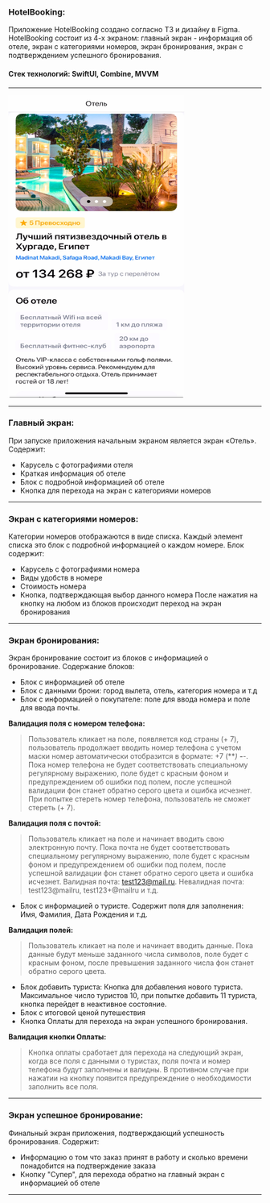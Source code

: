 ### HotelBooking:
Приложение HotelBooking создано согласно ТЗ и дизайну в Figma. HotelBooking состоит из 4-х экраном: главный экран - информация об отеле, экран с категориями номеров, экран бронирования, экран с подтверждением успешного бронирования. 

#### Стек технологий: SwiftUI, Combine, MVVM

---

<div align="left">
  <img src="https://github.com/Polychh/HotelBooking/blob/main/mainScreen.jpg" width="350" height="600"/>
</div>

---
### Главный экран:
При запуске приложения начальным экраном является экран «Отель». Содержит:
- Карусель с фотографиями отеля
- Краткая информация об отеле
- Блок с подробной информацией об отеле
- Кнопка для перехода на экран с категориями номеров
---
### Экран с категориями номеров:
Категории номеров отображаются в виде списка. Каждый элемент списка это блок с подробной информацией о каждом номере. Блок содержит:
- Карусель с фотографиями номера
- Виды удобств в номере
- Стоимость номера
- Кнопка, подтверждающая выбор данного номера
После нажатия на кнопку на любом из блоков происходит переход на экран бронирования
---
### Экран бронирования:
Экран бронирование состоит из блоков с информацией о бронирование. Содержание блоков:
- Блок с информацией об отеле
- Блок с данными брони: город вылета, отель, категория номера и т.д
- Блок с информацией о покупателе: поле для ввода номера и поле для ввода почты.

**Валидация поля с номером телефона:**
> Пользователь кликает на поле, появляется код страны (+ 7), пользователь продолжает вводить номер телефона с учетом маски номер автоматически отобразится в формате: +7 (***) ***-**-**. Пока номер телефона не будет соответствовать специальному регулярному выражению, поле будет с красным фоном и предупреждением об ошибки под полем, после успешной валидации фон станет обратно серого цвета и ошибка исчезнет. При попытке стереть номер телефона, пользователь не сможет стереть (+ 7).

**Валидация поля c почтой:**
> Пользователь кликает на поле и начинает вводить свою электронную почту. Пока почта не будет соответствовать специальному регулярному выражению, поле будет с красным фоном и предупреждением об ошибки под полем, после успешной валидации фон станет обратно серого цвета и ошибка исчезнет. Валидная почта: test123@mail.ru. Невалидная почта: test123@mailru, test123+@mailru и т.д.

- Блок с информацией о туристе. Содержит поля для заполнения: Имя, Фамилия, Дата Рождения и т.д.

**Валидация полей:**
> Пользователь кликает на поле и начинает вводить данные. Пока данные будут меньше заданного числа символов, поле будет с красным фоном, после превышения заданного числа фон станет обратно серого цвета.

- Блок добавить туриста: Кнопка для добавления нового туриста. Максимальное число туристов 10, при попытке добавить 11 туриста, кнопка перейдет в неактивное состояние.
- Блок с итоговой ценой путешествия
- Кнопка Оплаты для перехода на экран успешного бронирования. 

**Валидация кнопки Оплаты:**
> Кнопка оплаты сработает для перехода на следующий экран, когда все поля с данными о туристах, поля почта и номер телефона будут заполнены и валидны. В противном случае при нажатии на кнопку появится предупреждение о необходимости заполнить все поля.
---
### Экран успешное бронирование:
Финальный экран приложения, подтверждающий успешность бронирования. Содержит:
- Информацию о том что заказ принят в работу и сколько времени понадобится на подтверждение заказа
- Кнопку "Супер", для перехода обратно на главный экран с информацией об отеле 
---



